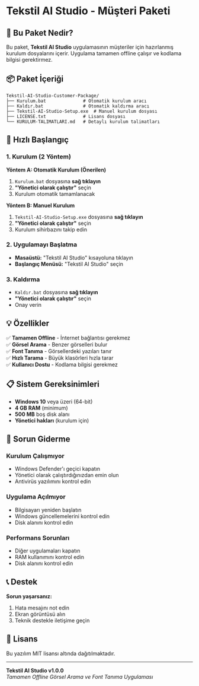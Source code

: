 # Tekstil AI Studio - Müşteri Paketi

## 🎯 Bu Paket Nedir?

Bu paket, **Tekstil AI Studio** uygulamasının müşteriler için hazırlanmış kurulum dosyalarını içerir. Uygulama tamamen offline çalışır ve kodlama bilgisi gerektirmez.

## 📦 Paket İçeriği

```
Tekstil-AI-Studio-Customer-Package/
├── Kurulum.bat              # Otomatik kurulum aracı
├── Kaldır.bat               # Otomatik kaldırma aracı
├── Tekstil-AI-Studio-Setup.exe  # Manuel kurulum dosyası
├── LICENSE.txt              # Lisans dosyası
└── KURULUM-TALIMATLARI.md   # Detaylı kurulum talimatları
```

## 🚀 Hızlı Başlangıç

### 1. Kurulum (2 Yöntem)

**Yöntem A: Otomatik Kurulum (Önerilen)**
1. `Kurulum.bat` dosyasına **sağ tıklayın**
2. **"Yönetici olarak çalıştır"** seçin
3. Kurulum otomatik tamamlanacak

**Yöntem B: Manuel Kurulum**
1. `Tekstil-AI-Studio-Setup.exe` dosyasına **sağ tıklayın**
2. **"Yönetici olarak çalıştır"** seçin
3. Kurulum sihirbazını takip edin

### 2. Uygulamayı Başlatma

- **Masaüstü:** "Tekstil AI Studio" kısayoluna tıklayın
- **Başlangıç Menüsü:** "Tekstil AI Studio" seçin

### 3. Kaldırma

- `Kaldır.bat` dosyasına **sağ tıklayın**
- **"Yönetici olarak çalıştır"** seçin
- Onay verin

## 💡 Özellikler

✅ **Tamamen Offline** - İnternet bağlantısı gerekmez  
✅ **Görsel Arama** - Benzer görselleri bulur  
✅ **Font Tanıma** - Görsellerdeki yazıları tanır  
✅ **Hızlı Tarama** - Büyük klasörleri hızla tarar  
✅ **Kullanıcı Dostu** - Kodlama bilgisi gerekmez  

## 📋 Sistem Gereksinimleri

- **Windows 10** veya üzeri (64-bit)
- **4 GB RAM** (minimum)
- **500 MB** boş disk alanı
- **Yönetici hakları** (kurulum için)

## 🔧 Sorun Giderme

### Kurulum Çalışmıyor
- Windows Defender'ı geçici kapatın
- Yönetici olarak çalıştırdığınızdan emin olun
- Antivirüs yazılımını kontrol edin

### Uygulama Açılmıyor
- Bilgisayarı yeniden başlatın
- Windows güncellemelerini kontrol edin
- Disk alanını kontrol edin

### Performans Sorunları
- Diğer uygulamaları kapatın
- RAM kullanımını kontrol edin
- Disk alanını kontrol edin

## 📞 Destek

**Sorun yaşarsanız:**
1. Hata mesajını not edin
2. Ekran görüntüsü alın
3. Teknik destekle iletişime geçin

## 📄 Lisans

Bu yazılım MIT lisansı altında dağıtılmaktadır.

---

**Tekstil AI Studio v1.0.0**  
*Tamamen Offline Görsel Arama ve Font Tanıma Uygulaması* 